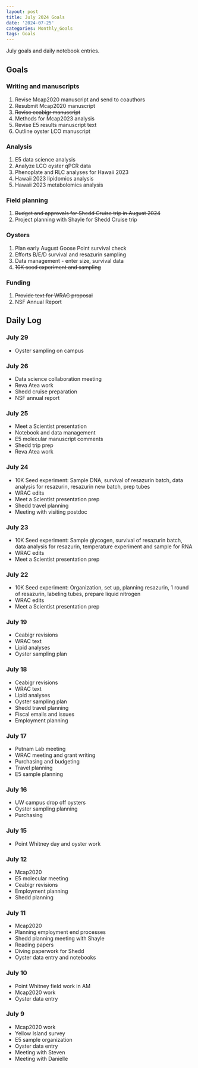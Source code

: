 ```yaml
---
layout: post
title: July 2024 Goals
date: '2024-07-25'
categories: Monthly_Goals
tags: Goals
---
```


July goals and daily notebook entries. 

## Goals  

### Writing and manuscripts 
              
1. Revise Mcap2020 manuscript and send to coauthors
2. Resubmit Mcap2020 manuscript
3. ~~Revise ceabigr manuscript~~
4. Methods for Mcap2023 analysis
5. Revise E5 results manuscript text
6. Outline oyster LCO manuscript 

### Analysis

1. E5 data science analysis 
2. Analyze LCO oyster qPCR data
3. Phenoplate and RLC analyses for Hawaii 2023
4. Hawaii 2023 lipidomics analysis
5. Hawaii 2023 metabolomics analysis 

### Field planning 

1. ~~Budget and approvals for Shedd Cruise trip in August 2024~~
2. Project planning with Shayle for Shedd Cruise trip 

### Oysters 
 
1. Plan early August Goose Point survival check 
2. Efforts B/E/D survival and resazurin sampling 
3. Data management - enter size, survival data 
4. ~~10K seed experiment and sampling~~

### Funding 

1. ~~Provide text for WRAC proposal~~ 
2. NSF Annual Report

## **Daily Log**   

### July 29

- Oyster sampling on campus 

### July 26

- Data science collaboration meeting 
- Reva Atea work 
- Shedd cruise preparation
- NSF annual report 

### July 25

- Meet a Scientist presentation
- Notebook and data management 
- E5 molecular manuscript comments 
- Shedd trip prep
- Reva Atea work 

### July 24

- 10K Seed experiment: Sample DNA, survival of resazurin batch, data analysis for resazurin, resazurin new batch, prep tubes
- WRAC edits 
- Meet a Scientist presentation prep
- Shedd travel planning 
- Meeting with visiting postdoc

### July 23

- 10K Seed experiment: Sample glycogen, survival of resazurin batch, data analysis for resazurin, temperature experiment and sample for RNA
- WRAC edits 
- Meet a Scientist presentation prep

### July 22

- 10K Seed experiment: Organization, set up, planning resazurin, 1 round of resazurin, labeling tubes, prepare liquid nitrogen
- WRAC edits 
- Meet a Scientist presentation prep

### July 19

- Ceabigr revisions 
- WRAC text 
- Lipid analyses 
- Oyster sampling plan

### July 18

- Ceabigr revisions 
- WRAC text 
- Lipid analyses 
- Oyster sampling plan
- Shedd travel planning
- Fiscal emails and issues 
- Employment planning

### July 17

- Putnam Lab meeting 
- WRAC meeting and grant writing 
- Purchasing and budgeting 
- Travel planning 
- E5 sample planning 

### July 16

- UW campus drop off oysters 
- Oyster sampling planning 
- Purchasing 
 
### July 15

- Point Whitney day and oyster work  

### July 12

- Mcap2020
- E5 molecular meeting
- Ceabigr revisions 
- Employment planning 
- Shedd planning 

### July 11

- Mcap2020
- Planning employment end processes
- Shedd planning meeting with Shayle
- Reading papers
- Diving paperwork for Shedd
- Oyster data entry and notebooks

### July 10

- Point Whitney field work in AM
- Mcap2020 work 
- Oyster data entry

### July 9

- Mcap2020 work
- Yellow Island survey
- E5 sample organization 
- Oyster data entry 
- Meeting with Steven
- Meeting with Danielle